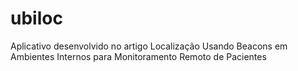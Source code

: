 # ubiloc
Aplicativo desenvolvido no artigo Localização Usando Beacons em Ambientes Internos para Monitoramento Remoto de Pacientes
